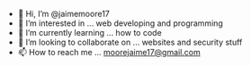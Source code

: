 - 👋 Hi, I’m @jaimemoore17
- 👀 I’m interested in ... web developing and programming
- 🌱 I’m currently learning ... how to code
- 💞️ I’m looking to collaborate on ... websites and security stuff
- 📫 How to reach me ... moorejaime17@gmail.com

<!---
jaimemoore17/jaimemoore17 is a ✨ special ✨ repository because its `README.md` (this file) appears on your GitHub profile.
You can click the Preview link to take a look at your changes.
--->
